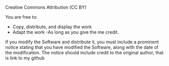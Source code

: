 Creative Commons Attribution (CC BY)

You are free to:
  - Copy, distribute, and display the work
  - Adapt the work
  -As long as you give the me credit.

If you modify the Software and distribute it, you must include a prominent notice stating that you have modified the Software, 
along with the date of the modification. The notice should include credit to the original author, that is link to my github
